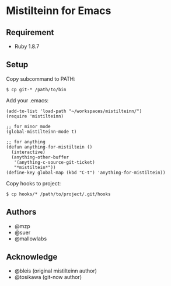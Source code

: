 Mistilteinn for Emacs
======================

Requirement
----------------

 * Ruby 1.8.7

Setup
------------------------------

Copy subcommand to PATH:

    $ cp git-* /path/to/bin

Add your .emacs:

    (add-to-list 'load-path "~/workspaces/mistilteinn/")
    (require 'mistilteinn)

    ;; for minor mode
    (global-mistilteinn-mode t)

    ;; for anything
    (defun anything-for-mistiltein ()
      (interactive)
      (anything-other-buffer
       '(anything-c-source-git-ticket)
       "*mistiltein*"))
    (define-key global-map (kbd "C-t") 'anything-for-mistiltein))



Copy hooks to project:

    $ cp hooks/* /path/to/project/.git/hooks

Authors
----------------

 * @mzp
 * @suer
 * @mallowlabs


Acknowledge
----------------

 * @bleis (original mistilteinn author)
 * @tosikawa (git-now author)